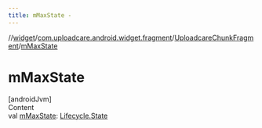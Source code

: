 ```yaml
---
title: mMaxState -
---
```

//[widget](../../index.md)/[com.uploadcare.android.widget.fragment](../index.md)/[UploadcareChunkFragment](index.md)/[mMaxState](m-max-state.md)



# mMaxState  
[androidJvm]  
Content  
val [mMaxState](m-max-state.md): [Lifecycle.State](https://developer.android.com/reference/kotlin/androidx/lifecycle/Lifecycle.State.html)  



